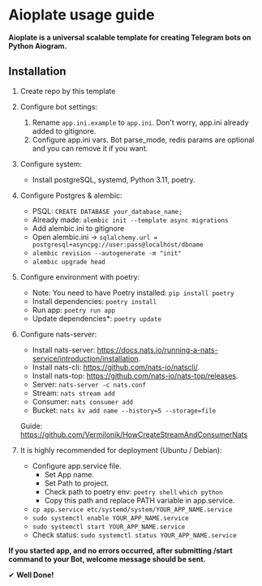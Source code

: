 # Aioplate usage guide

**Aioplate is a universal scalable template for creating Telegram bots on Python Aiogram.**

## Installation

1) Create repo by this template
2) Configure bot settings:
    1) Rename `app.ini.example` to `app.ini`. Don't worry, app.ini already added to gitignore.
    2) Configure app.ini vars. Bot parse_mode, redis params are optional and you can remove it if you want.
3) Configure system:
    - Install postgreSQL, systemd, Python 3.11, poetry.

4) Configure Postgres & alembic:
    - PSQL: `CREATE DATABASE your_database_name;`
    - Already made:  `alembic init --template async migrations`
    - Add alembic.ini to gitignore
    - Open alembic.ini -> `sqlalchemy.url = postgresql+asyncpg://user:pass@localhost/dbname`
    - `alembic revision --autogenerate -m "init"`
    - `alembic upgrade head`

5) Configure environment with poetry:
    - Note: You need to have Poetry installed: `pip install poetry`
    - Install dependencies: `poetry install`
    - Run app: `poetry run app`
    - Update dependencies*: `poetry update`
6) Configure nats-server:
   - Install nats-server: https://docs.nats.io/running-a-nats-service/introduction/installation.
   - Install nats-cli: https://github.com/nats-io/natscli/.
   - Install nats-top: https://github.com/nats-io/nats-top/releases.
   - Server: `nats-server -c nats.conf`
   - Stream: `nats stream add`
   - Consumer: `nats consumer add`
   - Bucket: `nats kv add name --history=5 --storage=file`
   
   Guide: https://github.com/Vermilonik/HowCreateStreamAndConsumerNats

7) It is highly recommended for deployment (Ubuntu / Debian):
    - Configure app.service file.
        - Set App name.
        - Set Path to project.
        - Check path to poetry env: ```poetry shell```
          ```which python```
        - Copy this path and replace PATH variable in app.service.
    - `cp app.service etc/systemd/system/YOUR_APP_NAME.service`
    - `sudo systemctl enable YOUR_APP_NAME.service`
    - `sudo systemctl start YOUR_APP_NAME.service`
    - Check status: `sudo systemctl status YOUR_APP_NAME.service`

**If you started app, and no errors occurred, after submitting /start command to your Bot, welcome message
should be sent.**

✔ **Well Done!**
